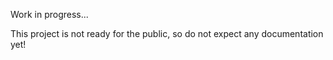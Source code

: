 Work in progress...

This project is not ready for the public, so do not expect any documentation yet!
